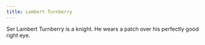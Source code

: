 ```yaml
---
title: Lambert Turnberry
---
```


Ser Lambert Turnberry is a knight. He wears a patch over his perfectly good right eye.


